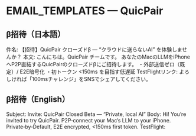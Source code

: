 # EMAIL_TEMPLATES — QuicPair

## β招待（日本語）
件名: 【招待】QuicPair クローズドβ — “クラウドに送らないAI” を体験しませんか？
本文:
こんにちは。QuicPair チームです。
あなたのMacのLLMをiPhoneへP2P直結するQuicPairのクローズドβにご招待します。
・外部送信ゼロ（既定）/ E2E暗号化
・初トークン <150ms を目指す低遅延
TestFlightリンク: <link>
よろしければ「100msチャレンジ」をSNSでシェアしてください。

## β招待（English）
Subject: Invite: QuicPair Closed Beta — “Private, local AI”
Body:
Hi! You’re invited to try QuicPair.
P2P‑connect your Mac’s LLM to your iPhone. Private‑by‑Default, E2E encrypted, <150ms first token.
TestFlight: <link>
